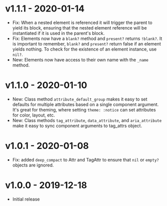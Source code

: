 # v1.1.1 - 2020-01-14

- Fix: When a nested element is referenced it will trigger the parent to yield
    its block, ensuring that the nested element reference will be instantiated
    if it is used in the parent's block.
- Fix: Elements now have a `blank?` method and `present?` returns `!blank?`. It
    is important to remember, `blank?` and `present?` return false if an element
    yields nothing. To check for the existence of an element instance, use `nil?`.
- New: Elements now have access to their own name with the `_name` method.

# v1.1.0 - 2020-01-10

- New: Class method `attribute_default_group` makes it easy to set defaults for multiple attributes based on a single component argument. It's great for theming, where setting `theme: :notice` can set attributes for color, layout, etc.
- New: Class methods `tag_attribute`, `data_attribute`, and `aria_attribute` make it easy to sync component arguments to tag_attrs object.

# v1.0.1 - 2020-01-08

- Fix: added `deep_compact` to Attr and TagAttr to ensure that `nil` or `empty?` objects are ignored.

# v1.0.0 - 2019-12-18

- Initial release
